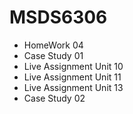 # MSDS6306      
* HomeWork 04     
* Case Study 01     
* Live Assignment Unit 10           
* Live Assignment Unit 11           
* Live Assignment Unit 13 
* Case Study 02         



